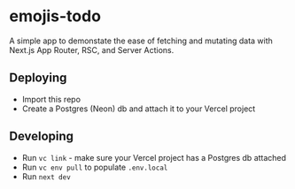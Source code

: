 # emojis-todo

A simple app to demonstate the ease of fetching and mutating data with Next.js App Router, RSC, and Server Actions.

## Deploying

- Import this repo
- Create a Postgres (Neon) db and attach it to your Vercel project

## Developing

- Run `vc link` - make sure your Vercel project has a Postgres db attached
- Run `vc env pull` to populate `.env.local`
- Run `next dev`
